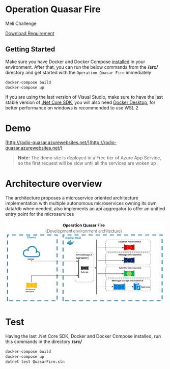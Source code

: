 # Operation Quasar Fire
Meli Challenge

[Download Requirement](https://github.com/fpanaccia/quasar-fire/raw/main/.resources/Operacion%20Fuego%20de%20Quasar%20v1.1.pdf) 


## Getting Started
Make sure you have Docker and Docker Compose [installed](https://docs.docker.com/get-docker/) in your environment. After that, you can run the below commands from the **/src/** directory and get started with the `Operation Quasar Fire` immediately

```
docker-compose build
docker-compose up
```

If you are using the last version of Visual Studio, make sure to have the last stable version of [.Net Core SDK](https://dotnet.microsoft.com/download/dotnet/5.0), you will also need [Docker Desktop](https://docs.docker.com/desktop/), for better performance on windows is recommended to use WSL 2

# Demo

[http://radio-quasar.azurewebsites.net/](http://radio-quasar.azurewebsites.net/)

> **Note:** The demo site is deployed in a Free tier of Azure App Service, so the first request will be slow until all the services are woken up

# Architecture overview

The architecture proposes a microservice oriented architecture implementation with multiple autonomous microservices owning its own data/db when needed, also implements an api aggregator to offer an unified entry point for the microservices
  
![](.resources/Architecture.png)

# Test

Having the last .Net Core SDK, Docker and Docker Compose installed, run this commands in the directory **/src/**

```
docker-compose build
docker-compose up
dotnet test QuasarFire.sln
```